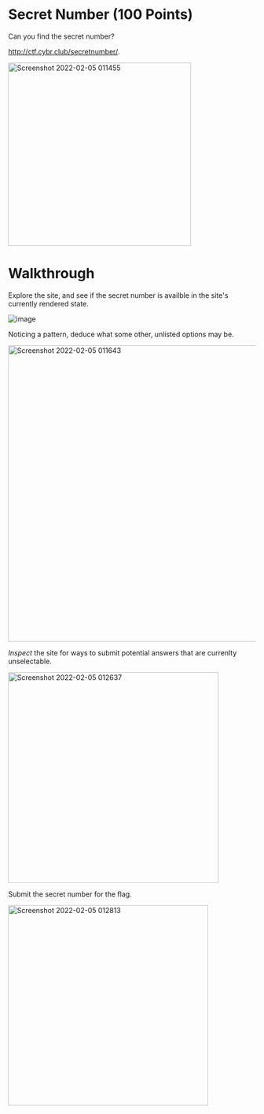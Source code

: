 # Secret Number (100 Points)

Can you find the secret number?

http://ctf.cybr.club/secretnumber/.

<img width="372" alt="Screenshot 2022-02-05 011455" src="https://user-images.githubusercontent.com/99063625/152632596-cbe28853-5b55-4e3b-bd05-f2c4e94f0159.png">

# Walkthrough

Explore the site, and see if the secret number is availble in the site's currently rendered state.

![image](https://user-images.githubusercontent.com/99063625/152632729-edfac359-99f6-40ee-b838-9a93dd68b468.png)

Noticing a pattern, deduce what some other, unlisted options may be.

<img width="602" alt="Screenshot 2022-02-05 011643" src="https://user-images.githubusercontent.com/99063625/152632628-4cd8f82c-8ff3-4e7f-b625-2c24caf5bc6c.png">

*Inspect* the site for ways to submit potential answers that are currenlty unselectable.

<img width="428" alt="Screenshot 2022-02-05 012637" src="https://user-images.githubusercontent.com/99063625/152632876-83582361-a35f-455b-a2f9-fca8496067d6.png">

Submit the secret number for the flag.

<img width="407" alt="Screenshot 2022-02-05 012813" src="https://user-images.githubusercontent.com/99063625/152632947-70ba04fd-06ce-4e46-a9da-0b8a4b9ba8df.png">
